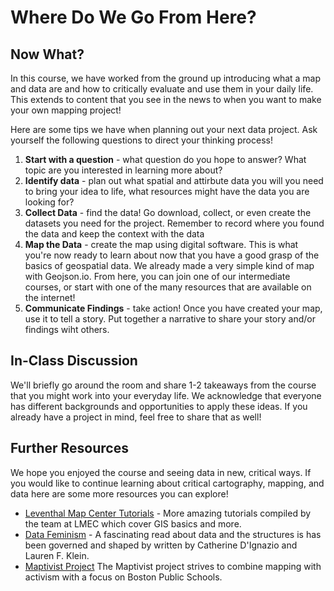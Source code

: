 # Where Do We Go From Here?

## Now What?
In this course, we have worked from the ground up introducing what a map and data are and how to critically evaluate and use them in your daily life. This extends to content that you see in the news to when you want to make your own mapping project!

Here are some tips we have when planning out your next data project. Ask yourself the following questions to direct your thinking process!

1. **Start with a question** - what question do you hope to answer? What topic are you interested in learning more about?
2. **Identify data** - plan out what spatial and attirbute data you will you need to bring your idea to life, what resources might have the data you are looking for?
3. **Collect Data** - find the data! Go download, collect, or even create the datasets you need for the project. Remember to record where you found the data and keep the context with the data
4. **Map the Data** - create the map using digital software. This is what you're now ready to learn about now that you have a good grasp of the basics of geospatial data. We already made a very simple kind of map with Geojson.io. From here, you can join one of our intermediate courses, or start with one of the many resources that are available on the internet!
5. **Communicate Findings** - take action! Once you have created your map, use it to tell a story. Put together a narrative to share your story and/or findings wiht others.


## In-Class Discussion
We'll briefly go around the room and share 1-2 takeaways from the course that you might work into your everyday life. We acknowledge that everyone has different backgrounds and opportunities to apply these ideas. If you already have a project in mind, feel free to share that as well!


## Further Resources
We hope you enjoyed the course and seeing data in new, critical ways. If you would like to continue learning about critical cartography, mapping, and data here are some more resources you can explore!
* [Leventhal Map Center Tutorials](https://geoservices.leventhalmap.org/cartinal/guides/) - More amazing tutorials compiled by the team at LMEC which cover GIS basics and more.
* [Data Feminism](https://datafeminism.io/) - A fascinating read about data and the structures is has been governed and shaped by written by Catherine D'Ignazio and Lauren F. Klein.
* [Maptivist Project](https://lmec.maps.arcgis.com/apps/MapJournal/index.html?appid=8f5ef10ad2114bd69c0d6acb973f8741) The Maptivist project strives to combine mapping with activism with a focus on Boston Public Schools.
